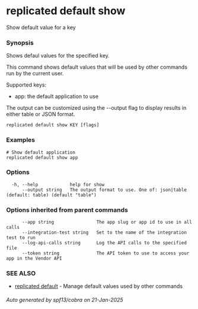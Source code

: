 # replicated default show

Show default value for a key

### Synopsis

Shows defaul values for the specified key.

This command shows default values that will be used by other commands run by the current user.

Supported keys:
- app: the default application to use

The output can be customized using the --output flag to display results in
either table or JSON format.

```
replicated default show KEY [flags]
```

### Examples

```
# Show default application
replicated default show app

```

### Options

```
  -h, --help            help for show
      --output string   The output format to use. One of: json|table (default: table) (default "table")
```

### Options inherited from parent commands

```
      --app string                The app slug or app id to use in all calls
      --integration-test string   Set to the name of the integration test to run
      --log-api-calls string      Log the API calls to the specified file
      --token string              The API token to use to access your app in the Vendor API
```

### SEE ALSO

* [replicated default](replicated_default.md)	 - Manage default values used by other commands

###### Auto generated by spf13/cobra on 21-Jan-2025
